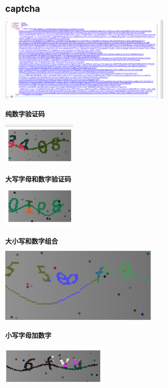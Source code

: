 # captcha
![](https://github.com/bsed/images/raw/master/2017/09/echo_captcha.png)

## 纯数字验证码

![](https://raw.githubusercontent.com/bsed/images/master/2017/09/captcha_digits.png)
## 大写字母和数字验证码
![](https://raw.githubusercontent.com/bsed/images/master/2017/09/captcha_digit_upper.png)

## 大小写和数字组合
![](https://raw.githubusercontent.com/bsed/images/master/2017/09/captcha_digits_upper_ligit.png)

## 小写字母加数字
![](https://raw.githubusercontent.com/bsed/images/master/2017/09/captcha_lowercase_digits.png)
